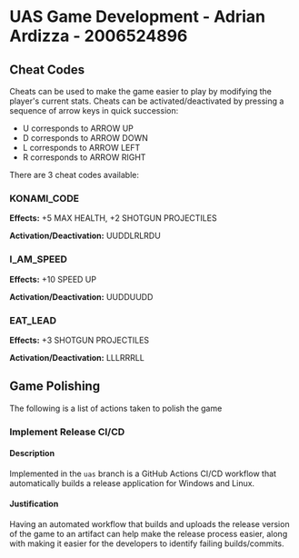 # UAS Game Development - Adrian Ardizza - 2006524896
## Cheat Codes
Cheats can be used to make the game easier to play by modifying the player's current stats. Cheats can be activated/deactivated by pressing a sequence of arrow keys in quick succession:
- U corresponds to ARROW UP
- D corresponds to ARROW DOWN
- L corresponds to ARROW LEFT
- R corresponds to ARROW RIGHT

There are 3 cheat codes available:
### KONAMI_CODE
**Effects:** +5 MAX HEALTH, +2 SHOTGUN PROJECTILES

**Activation/Deactivation:** UUDDLRLRDU

### I_AM_SPEED
**Effects:** +10 SPEED UP

**Activation/Deactivation:** UUDDUUDD

### EAT_LEAD
**Effects:** +3 SHOTGUN PROJECTILES

**Activation/Deactivation:** LLLRRRLL

## Game Polishing
The following is a list of actions taken to polish the game
### Implement Release CI/CD
#### Description
Implemented in the `uas` branch is a GitHub Actions CI/CD workflow that automatically builds a release application for Windows and Linux.

#### Justification
Having an automated workflow that builds and uploads the release version of the game to an artifact can help make the release process easier, along with making it easier for the developers to identify failing builds/commits.